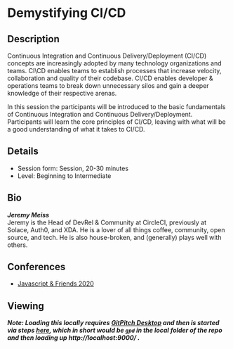 # Demystifying CI/CD

## Description
Continuous Integration and Continuous Delivery/Deployment (CI/CD) concepts are increasingly adopted by many technology organizations and teams. CI\CD enables teams to establish processes that increase velocity, collaboration and quality of their codebase. CI/CD enables developer & operations teams to break down unnecessary silos and gain a deeper knowledge of their respective arenas.  
  
In this session the participants will be introduced to the basic fundamentals of Continuous Integration and Continuous Delivery/Deployment. Participants will learn the core principles of CI/CD, leaving with what will be a good understanding of what it takes to CI/CD.

## Details
- Session form: Session, 20-30 minutes
- Level: Beginning to Intermediate

## Bio
***Jeremy Meiss***  
Jeremy is the Head of DevRel & Community at CircleCI, previously at Solace, Auth0, and XDA. He is a lover of all things coffee, community, open source, and tech. He is also house-broken, and (generally) plays well with others.

## Conferences
- [Javascript & Friends 2020](https://gitpitch.com/jerdog/talk-demystifying-cicd/gitpitch-base)

## Viewing

***Note: Loading this locally requires [GitPitch Desktop](https://gitpitch.com/docs/work-offline/desktop/) and then is started via steps [here](https://gitpitch.com/docs/pro-features/desktop-launch), which in short would be `gpd` in the local folder of the repo and then loading up http://localhost:9000/ .***